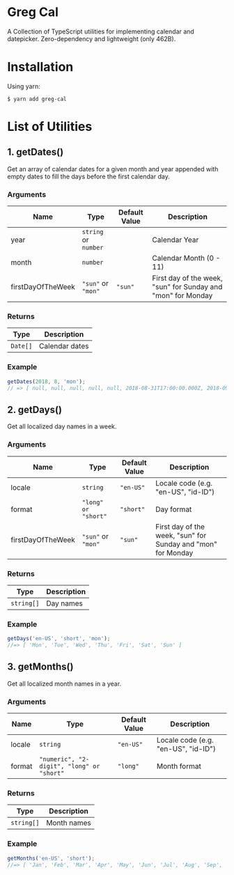 # Greg Cal

A Collection of TypeScript utilities for implementing calendar and datepicker. Zero-dependency and lightweight (only 462B).

# Installation

Using yarn:

```
$ yarn add greg-cal
```

# List of Utilities

## 1. getDates()

Get an array of calendar dates for a given month and year appended with empty dates to fill the days before the first calendar day.

### Arguments

| Name              | Type                 | Default Value | Description                                                  |
| ----------------- | -------------------- | ------------- | ------------------------------------------------------------ |
| year              | `string` or `number` |               | Calendar Year                                                |
| month             | `number`             |               | Calendar Month (0 - 11)                                      |
| firstDayOfTheWeek | `"sun"` or `"mon"`   | `"sun"`       | First day of the week, "sun" for Sunday and "mon" for Monday |

### Returns

| Type     | Description    |
| -------- | -------------- |
| `Date[]` | Calendar dates |

### Example

```js
getDates(2018, 8, 'mon');
// => [ null, null, null, null, null, 2018-08-31T17:00:00.000Z, 2018-09-01T17:00:00.000Z, ... ]
```

## 2. getDays()

Get all localized day names in a week.

### Arguments

| Name              | Type                | Default Value | Description                                                  |
| ----------------- | ------------------- | ------------- | ------------------------------------------------------------ |
| locale            | `string`            | `"en-US"`     | Locale code (e.g. "en-US", "id-ID")                          |
| format            | `"long" or "short"` | `"short"`     | Day format                                                   |
| firstDayOfTheWeek | `"sun"` or `"mon"`  | `"sun"`       | First day of the week, "sun" for Sunday and "mon" for Monday |

### Returns

| Type       | Description |
| ---------- | ----------- |
| `string[]` | Day names   |

### Example

```js
getDays('en-US', 'short', 'mon');
//=> [ 'Mon', 'Tue', 'Wed', 'Thu', 'Fri', 'Sat', 'Sun' ]
```

## 3. getMonths()

Get all localized month names in a year.

### Arguments

| Name   | Type                                      | Default Value | Description                         |
| ------ | ----------------------------------------- | ------------- | ----------------------------------- |
| locale | `string`                                  | `"en-US"`     | Locale code (e.g. "en-US", "id-ID") |
| format | `"numeric", "2-digit", "long" or "short"` | `"long"`      | Month format                        |

### Returns

| Type       | Description |
| ---------- | ----------- |
| `string[]` | Month names |

### Example

```js
getMonths('en-US', 'short');
//=> [ 'Jan', 'Feb', 'Mar', 'Apr', 'May', 'Jun', 'Jul', 'Aug', 'Sep', 'Oct', 'Nov', 'Dec' ]
```

